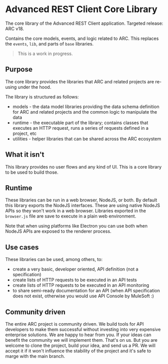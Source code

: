 # Advanced REST Client Core Library

The core library of the Advanced REST Client application. Targeted release: ARC v18.

Contains the core models, events, and logic related to ARC. This replaces the `events`, `lib`, and parts of `base` libraries.

> This is a work in progress.

## Purpose

The core library provides the libraries that ARC and related projects are re-using under the hood.

The library is structured as follows:

- models - the data model libraries providing the data schema definition for ARC and related projects and the common logic to manipulate the data
- runtime - the executable part of the library; contains classes that executes an HTTP request, runs a series of requests defined in a project, etc
- utilities - helper libraries that can be shared across the ARC ecosystem

## What it isn't

This library provides no user flows and any kind of UI. This is a core library to be used to build those.

## Runtime

These libraries can be run in a web browser, NodeJS, or both. By default this library exports the NodeJS interfaces. These are using native NodeJS APIs so they won't work in a web browser.
Libraries exported in the `browser.js` file are save to execute in a plain web environment.

Note that when using platforms like Electron you can use both when NodeJS APIs are exposed to the renderer process.

## Use cases

These libraries can be used, among others, to:

- create a very basic, developer oriented, API definition (not a specification)
- create lists of HTTP requests to be executed in an API tests
- create lists of HTTP requests to be executed in an API monitoring
- to share semi-ready documentation for an API (when API specification does not exist, otherwise you would use API Console by MuleSoft :)

## Community driven

The entire ARC project is community driven. We build tools for API developers to make them successful without investing into very expensive enterprise solutions. We are happy to hear from you. If your ideas can benefit the community we will implement them. That's on us. But you are welcome to clone the project, build your idea, and send us a PR. We will accept it if it won't influence the stability of the project and it's safe to marge with the main branch.
